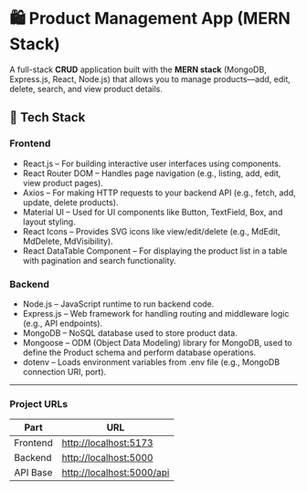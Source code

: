 # 🛍️ Product Management App (MERN Stack)

A full-stack **CRUD** application built with the **MERN stack** (MongoDB, Express.js, React, Node.js) that allows you to manage products—add, edit, delete, search, and view product details.


## 🚀 Tech Stack

### Frontend
- React.js – For building interactive user interfaces using components.
- React Router DOM – Handles page navigation (e.g., listing, add, edit, view product pages).
- Axios – For making HTTP requests to your backend API (e.g., fetch, add, update, delete products).
- Material UI – Used for UI components like Button, TextField, Box, and layout styling.
- React Icons – Provides SVG icons like view/edit/delete (e.g., MdEdit, MdDelete, MdVisibility).
- React DataTable Component – For displaying the product list in a table with pagination and search functionality.

### Backend

- Node.js – JavaScript runtime to run backend code.
- Express.js – Web framework for handling routing and middleware logic (e.g., API endpoints).
- MongoDB – NoSQL database used to store product data.
- Mongoose – ODM (Object Data Modeling) library for MongoDB, used to define the Product schema and perform database operations.
- dotenv – Loads environment variables from .env file (e.g., MongoDB connection URI, port).

---
### Project URLs

| Part     | URL                                                    |
| -------- | ------------------------------------------------------ |
| Frontend | [http://localhost:5173](http://localhost:5173)         |
| Backend  | [http://localhost:5000](http://localhost:5000)         |
| API Base | [http://localhost:5000/api](http://localhost:5000/api) |



